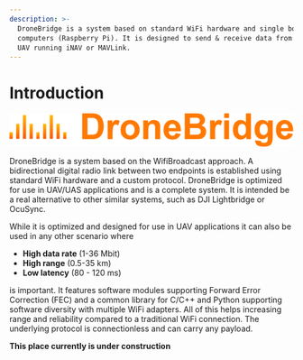 ```yaml
---
description: >-
  DroneBridge is a system based on standard WiFi hardware and single board
  computers (Raspberry Pi). It is designed to send & receive data from and to a
  UAV running iNAV or MAVLink.
---
```


# Introduction

![](.gitbook/assets/dronebridgelogo_text.png)

DroneBridge is a system based on the WifiBroadcast approach. A bidirectional digital radio link between two endpoints is established using standard WiFi hardware and a custom protocol. DroneBridge is optimized for use in UAV/UAS applications and is a complete system. It is intended be a real alternative to other similar systems, such as DJI Lightbridge or OcuSync.

While it is optimized and designed for use in UAV applications it can also be used in any other scenario where

* **High data rate** \(1-36 Mbit\)
* **High range** \(0.5-35 km\)
* **Low latency** \(80 - 120 ms\)

is important. It features software modules supporting Forward Error Correction \(FEC\) and a common library for C/C++ and Python supporting software diversity with multiple WiFi adapters. All of this helps increasing range and reliability compared to a traditional WiFi connection. The underlying protocol is connectionless and can carry any payload.

**This place currently is under construction**

